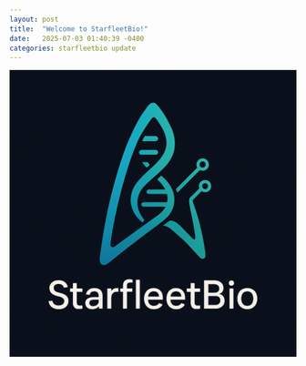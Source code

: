 ```yaml
---
layout: post
title:  "Welcome to StarfleetBio!"
date:   2025-07-03 01:40:39 -0400
categories: starfleetbio update
---
```

![Alt text for the image](/assets/images/logo.png)
